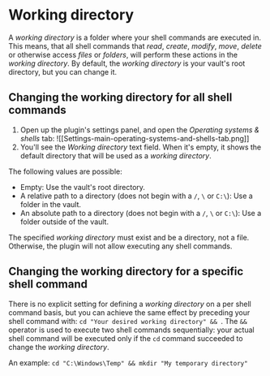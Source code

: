 # Working directory

A *working directory* is a folder where your shell commands are executed in. This means, that all shell commands that *read*, *create*, *modify*, *move*, *delete* or otherwise access *files* or *folders*, will perform these actions in the *working directory*. By default, the *working directory* is your vault's root directory, but you can change it.

## Changing the working directory for all shell commands
1. Open up the plugin's settings panel, and open the *Operating systems \& shells* tab:
	![[Settings-main-operating-systems-and-shells-tab.png]]
2. You'll see the *Working directory* text field. When it's empty, it shows the default directory that will be used as a *working directory*.

The following values are possible:
- Empty: Use the vault's root directory.
- A relative path to a directory (does not begin with a `/`, `\` or `C:\`): Use a folder in the vault.
- An absolute path to a directory (does not begin with a `/`, `\` or `C:\`): Use a folder outside of the vault.

The specified *working directory* must exist and be a directory, not a file. Otherwise, the plugin will not allow executing any shell commands.

## Changing the working directory for a specific shell command
There is no explicit setting for defining a *working directory* on a per shell command basis, but you can achieve the same effect by preceding your shell command with: `cd "Your desired working directory" && `. The `&&` operator is used to execute two shell commands sequentially: your actual shell command will be executed only if the `cd` command succeeded to change the *working directory*.

An example: `cd "C:\Windows\Temp" && mkdir "My temporary directory"`